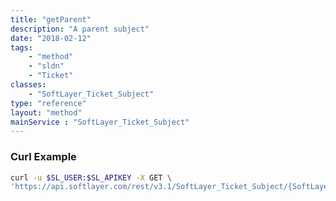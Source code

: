 ```yaml
---
title: "getParent"
description: "A parent subject"
date: "2018-02-12"
tags:
    - "method"
    - "sldn"
    - "Ticket"
classes:
    - "SoftLayer_Ticket_Subject"
type: "reference"
layout: "method"
mainService : "SoftLayer_Ticket_Subject"
---
```


### Curl Example
```bash
curl -u $SL_USER:$SL_APIKEY -X GET \
'https://api.softlayer.com/rest/v3.1/SoftLayer_Ticket_Subject/{SoftLayer_Ticket_SubjectID}/getParent'
```
